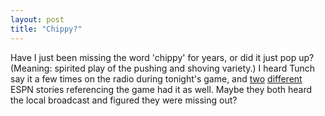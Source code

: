 ```yaml
---
layout: post
title: "Chippy?"
---
```




Have I just been missing the word 'chippy' for years, or did it just pop up? (Meaning: spirited play of the pushing and shoving variety.) I heard Tunch say it a few times on the radio during tonight's game, and <a href="http://sports.espn.go.com/nfl/playoffs05/columns/story?columnist=clayton_john&id=2284955">two</a> <a href="http://sports.espn.go.com/nfl/playoffs05/columns/story?columnist=jackson_tom&id=2285183">different</a> ESPN stories referencing the game had it as well. Maybe they both heard the local broadcast and figured they were missing out?


